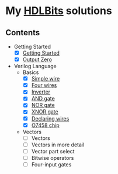# My [HDLBits](https://hdlbits.01xz.net/) solutions

## Contents

- Getting Started
  - [x] [Getting Started](./1%20Getting%20Started/step_one.v)
  - [x] [Output Zero](./1%20Getting%20Started/zero.v)
- Verilog Language
  - Basics
    - [x] [Simple wire](./2%20Verilog%20Language/1%20Basics/wire.v)
    - [x] [Four wires](./2%20Verilog%20Language/1%20Basics/wire4.v)
    - [x] [Inverter](./2%20Verilog%20Language/1%20Basics/notgate.v)
    - [x] [AND gate](./2%20Verilog%20Language/1%20Basics/andgate.v)
    - [x] [NOR gate](./2%20Verilog%20Language/1%20Basics/norgate.v)
    - [x] [XNOR gate](./2%20Verilog%20Language/1%20Basics/xnorgate.v)
    - [x] [Declaring wires](./2%20Verilog%20Language/1%20Basics/wire_decl.v)
    - [x] [O7458 chip](./2%20Verilog%20Language/1%20Basics/7458.v)
  - Vectors
    - [ ] Vectors
    - [ ] Vectors in more detail
    - [ ] Vector part select
    - [ ] Bitwise operators
    - [ ] Four-input gates

